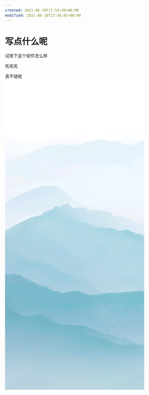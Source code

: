 ```yaml
---
created: 2021-06-10T17:54:48+08:00
modified: 2021-06-10T17:56:01+08:00
---
```


# 写点什么呢

试用下这个软件怎么样








吼吼吼





真不错呢
![Image](./image_picker3075136174368655700.jpg)